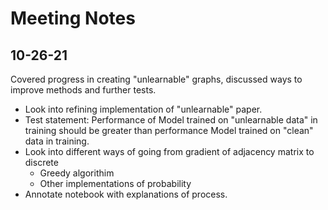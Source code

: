# Meeting Notes

## 10-26-21
Covered progress in creating "unlearnable" graphs, discussed ways to improve methods and further tests.

- Look into refining implementation of "unlearnable" paper.
- Test statement: Performance of Model trained on "unlearnable data" in training should be greater than performance Model trained on "clean" data in training.
- Look into different ways of going from gradient of adjacency matrix to discrete
    - Greedy algorithim
    - Other implementations of probability
- Annotate notebook with explanations of process.

